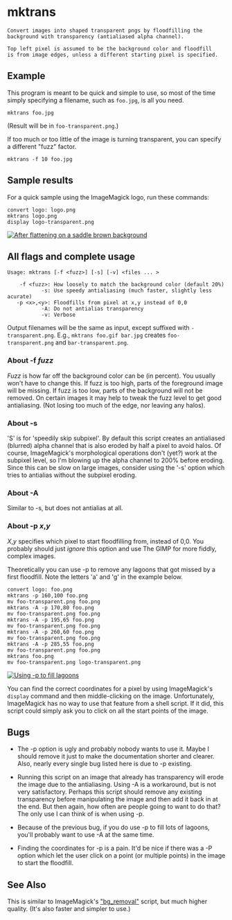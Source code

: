 # mktrans

    Convert images into shaped transparent pngs by floodfilling the
    background with transparency (antialiased alpha channel).

    Top left pixel is assumed to be the background color and floodfill
    is from image edges, unless a different starting pixel is specified.

## Example

This program is meant to be quick and simple to use, so most of the
time simply specifying a filename, such as `foo.jpg`, is all you need.

    mktrans foo.jpg

(Result will be in `foo-transparent.png`.)

If too much or too little of the image is turning transparent, you can
specify a different "fuzz" factor.

    mktrans -f 10 foo.jpg

## Sample results

For a quick sample using the ImageMagick logo, run these commands:

    convert logo: logo.png
    mktrans logo.png
    display logo-transparent.png

[![After flattening on a saddle brown background](https://i.imgur.com/Exrm0tD.png)](https://i.imgur.com/PReCAca.png)

## All flags and complete usage

    Usage: mktrans [-f <fuzz>] [-s] [-v] <files ... >

        -f <fuzz>: How loosely to match the background color (default 20%)
               -s: Use speedy antialiasing (much faster, slightly less acurate) 
       -p <x>,<y>: Floodfills from pixel at x,y instead of 0,0
               -A: Do not antialias transparency
               -v: Verbose

Output filenames will be the same as input, except suffixed with
`-transparent.png`. E.g., `mktrans foo.gif bar.jpg` creates
`foo-transparent.png` and `bar-transparent.png`.

### About -f *fuzz*

*Fuzz* is how far off the background color can be (in percent). You
usually won't have to change this. If fuzz is too high, parts of the
foreground image will be missing. If fuzz is too low, parts of the
background will not be removed. On certain images it may help to tweak
the fuzz level to get good antialiasing. (Not losing too much of the
edge, nor leaving any halos).

### About -s

'S' is for 'speedily skip subpixel'. By default this script creates an
antialiased (blurred) alpha channel that is also eroded by half a
pixel to avoid halos. Of course, ImageMagick's morphological
operations don't (yet?) work at the subpixel level, so I'm blowing up
the alpha channel to 200% before eroding. Since this can be slow on
large images, consider using the '-s' option which tries to antialias
without the subpixel eroding.

### About -A

Similar to -s, but does not antialias at all.

### About -p *x*,*y*

*X*,*y* specifies which pixel to start floodfilling from, instead of 0,0.
You probably should just _ignore_ this option and use The GIMP for
more fiddly, complex images.

Theoretically you can use -p to remove any lagoons that got missed by
a first floodfill. Note the letters 'a' and 'g' in the example below.

    convert logo: foo.png
    mktrans -p 160,100 foo.png
    mv foo-transparent.png foo.png
    mktrans -A -p 170,80 foo.png
    mv foo-transparent.png foo.png
    mktrans -A -p 195,65 foo.png
    mv foo-transparent.png foo.png
    mktrans -A -p 260,60 foo.png
    mv foo-transparent.png foo.png
    mktrans -A -p 285,55 foo.png
    mv foo-transparent.png foo.png
    mktrans foo.png
    mv foo-transparent.png logo-transparent.png
    
[![Using -p to fill lagoons](https://i.imgur.com/Hxl1a1A.png)](https://i.imgur.com/CmbUnHk.png)

You can find the correct coordinates for a pixel by using
ImageMagick's `display` command and then middle-clicking on the image.
Unfortunately, ImageMagick has no way to use that feature from a shell
script. If it did, this script could simply ask you to click on all
the start points of the image.

## Bugs

* The -p option is ugly and probably nobody wants to use it. Maybe I
  should remove it just to make the documentation shorter and clearer.
  Also, nearly every single bug listed here is due to -p existing.

* Running this script on an image that already has transparency will
  erode the image due to the antialiasing. Using -A is a workaround,
  but is not very satisfactory. Perhaps this script should remove any
  existing transparency before manipulating the image and then add it
  back in at the end. But then again, how often are people going to
  want to do that? The only use I can think of is when using -p.

* Because of the previous bug, if you do use -p to fill lots of
  lagoons, you'll probably want to use -A at the same time.

* Finding the coordinates for -p is a pain. It'd be nice if there was
  a -P option which let the user click on a point (or multiple points)
  in the image to start the floodfill.

## See Also

This is similar to ImageMagick's
["bg_removal"](https://www.imagemagick.org/Usage/scripts/bg_removal)
script, but much higher quality. (It's also faster and simpler to use.) 

